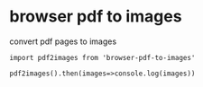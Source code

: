 # browser pdf to images

convert pdf pages to images

```
import pdf2images from 'browser-pdf-to-images'

pdf2images().then(images=>console.log(images))
```